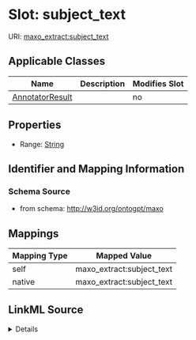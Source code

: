 

# Slot: subject_text

URI: [maxo_extract:subject_text](http://w3id.org/ontogpt/maxosubject_text)



<!-- no inheritance hierarchy -->





## Applicable Classes

| Name | Description | Modifies Slot |
| --- | --- | --- |
| [AnnotatorResult](AnnotatorResult.md) |  |  no  |







## Properties

* Range: [String](String.md)





## Identifier and Mapping Information







### Schema Source


* from schema: http://w3id.org/ontogpt/maxo




## Mappings

| Mapping Type | Mapped Value |
| ---  | ---  |
| self | maxo_extract:subject_text |
| native | maxo_extract:subject_text |




## LinkML Source

<details>
```yaml
name: subject_text
from_schema: http://w3id.org/ontogpt/maxo
rank: 1000
alias: subject_text
owner: AnnotatorResult
domain_of:
- AnnotatorResult
range: string

```
</details>